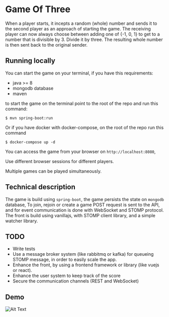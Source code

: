 # Game Of Three

When a player starts, it incepts a random (whole) number and sends it to the second
player as an approach of starting the game. The receiving player can now always choose
between adding one of {-1, 0, 1} to get to a number that is divisible by 3. Divide it by three. The
resulting whole number is then sent back to the original sender.

## Running locally
You can start the game on your terminal, if you have this requirements:
- java >= 8
- mongodb database
- maven

to start the game on the terminal point to the root of the repo and run this command:

```
$ mvn spring-boot:run
```

Or if you have docker with docker-compose, on the root of the repo run this command

```
$ docker-compose up -d
```

You can access the game from your browser on `http://localhost:8080`,

Use different browser sessions for different players.

Multiple games can be played simultaneously. 

## Technical description

The game is build using `spring-boot`, the game persists the state on `mongodb` database,
To join, rejoin or create a game POST request is sent to the API,
and for event communication is done with WebSocket and STOMP protocol.
The front is build using vanillajs, with STOMP client library, and a simple watcher library.

## TODO

- Write tests
- Use a message broker system (like rabbitmq or kafka) for queueing STOMP message, in order to easily scale the app.
- Enhance the front, by using a frontend framework or library (like vuejs or react).
- Enhance the user system to keep track of the score
- Secure the communication channels (REST and WebSocket)


## Demo

![Alt Text](https://media.giphy.com/media/U7n9gOOayAppCa3pgI/giphy.gif)
